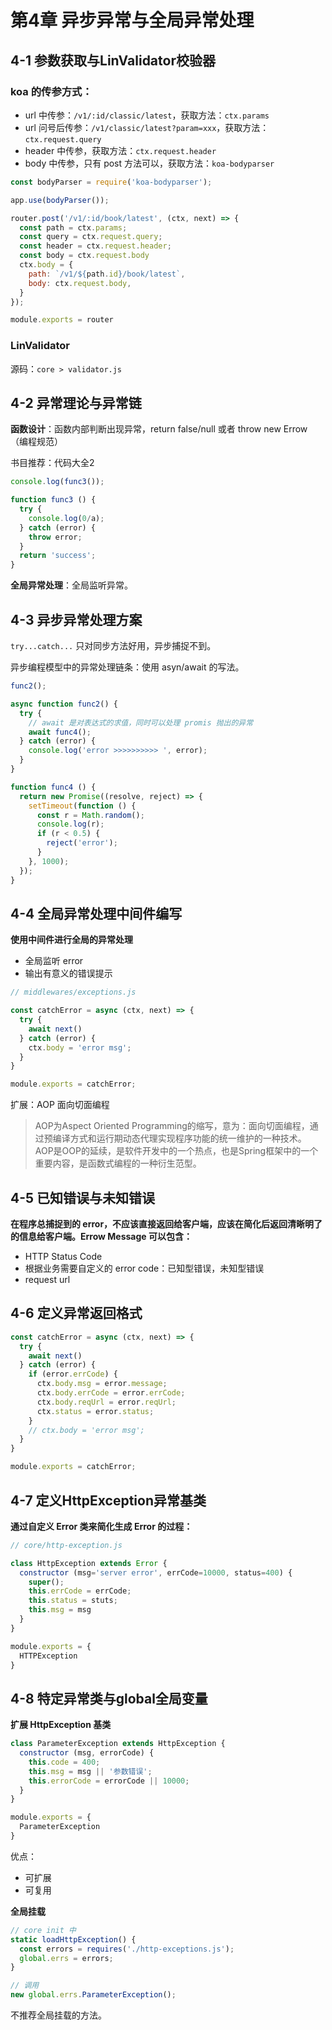# 第4章 异步异常与全局异常处理

## 4-1 参数获取与LinValidator校验器

### koa 的传参方式：

- url 中传参：`/v1/:id/classic/latest`，获取方法：`ctx.params`
- url 问号后传参：`/v1/classic/latest?param=xxx`，获取方法：`ctx.request.query`
- header 中传参，获取方法：`ctx.request.header`
- body 中传参，只有 post 方法可以，获取方法：`koa-bodyparser`

```js
const bodyParser = require('koa-bodyparser');

app.use(bodyParser());

router.post('/v1/:id/book/latest', (ctx, next) => {
  const path = ctx.params;
  const query = ctx.request.query;
  const header = ctx.request.header;
  const body = ctx.request.body
  ctx.body = {
    path: `/v1/${path.id}/book/latest`,
    body: ctx.request.body,
  }
});

module.exports = router
```

### LinValidator

源码：`core > validator.js`

## 4-2 异常理论与异常链

**函数设计**：函数内部判断出现异常，return false/null 或者 throw new Errow （编程规范）

书目推荐：代码大全2

```js
console.log(func3());

function func3 () {
  try {
    console.log(0/a);
  } catch (error) {
    throw error;
  }
  return 'success';
}
```

**全局异常处理**：全局监听异常。

## 4-3 异步异常处理方案

`try...catch...` 只对同步方法好用，异步捕捉不到。

异步编程模型中的异常处理链条：使用 asyn/await 的写法。

```js
func2();

async function func2() {
  try {
    // await 是对表达式的求值，同时可以处理 promis 抛出的异常
    await func4();
  } catch (error) {
    console.log('error >>>>>>>>>> ', error);
  }
}

function func4 () {
  return new Promise((resolve, reject) => {
    setTimeout(function () {
      const r = Math.random();
      console.log(r);
      if (r < 0.5) {
        reject('error');
      } 
    }, 1000);
  });
}
```

## 4-4 全局异常处理中间件编写

**使用中间件进行全局的异常处理**

- 全局监听 error
- 输出有意义的错误提示

```js
// middlewares/exceptions.js

const catchError = async (ctx, next) => {
  try {
    await next()
  } catch (error) {
    ctx.body = 'error msg';
  }
}

module.exports = catchError;
```

扩展：AOP 面向切面编程

> AOP为Aspect Oriented Programming的缩写，意为：面向切面编程，通过预编译方式和运行期动态代理实现程序功能的统一维护的一种技术。 AOP是OOP的延续，是软件开发中的一个热点，也是Spring框架中的一个重要内容，是函数式编程的一种衍生范型。

## 4-5 已知错误与未知错误

**在程序总捕捉到的 error，不应该直接返回给客户端，应该在简化后返回清晰明了的信息给客户端。Errow Message 可以包含：**

- HTTP Status Code
- 根据业务需要自定义的 error code：已知型错误，未知型错误
- request url

## 4-6 定义异常返回格式

```js
const catchError = async (ctx, next) => {
  try {
    await next()
  } catch (error) {
    if (error.errCode) {
      ctx.body.msg = error.message;
      ctx.body.errCode = error.errCode;
      ctx.body.reqUrl = error.reqUrl;
      ctx.status = error.status;
    }
    // ctx.body = 'error msg';
  }
}

module.exports = catchError;
```

## 4-7 定义HttpException异常基类

**通过自定义 Error 类来简化生成 Error 的过程：**

```js
// core/http-exception.js

class HttpException extends Error {
  constructor (msg='server error', errCode=10000, status=400) {
    super();
    this.errCode = errCode;
    this.status = stuts;
    this.msg = msg
  }
}

module.exports = {
  HTTPException
}
```

## 4-8 特定异常类与global全局变量

**扩展 HttpException 基类**

```js
class ParameterException extends HttpException {
  constructor (msg, errorCode) {
    this.code = 400;
    this.msg = msg || '参数错误';
    this.errorCode = errorCode || 10000;
  }
}

module.exports = {
  ParameterException
}
```

优点：

- 可扩展
- 可复用

**全局挂载**

```js
// core init 中
static loadHttpException() {
  const errors = requires('./http-exceptions.js');
  global.errs = errors;
}

// 调用
new global.errs.ParameterException();
```

不推荐全局挂载的方法。

